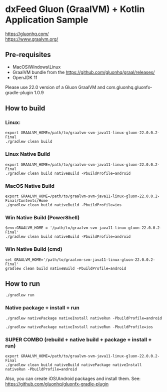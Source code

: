 # dxFeed Gluon (GraalVM) + Kotlin Application Sample

https://gluonhq.com/  
https://www.graalvm.org/

## Pre-requisites

- MacOS\Windows\Linux
- GraalVM bundle from the https://github.com/gluonhq/graal/releases/
- OpenJDK 11

Please use 22.0 version of a Gluon GraalVM and com.gluonhq.gluonfx-gradle-plugin 1.0.9

## How to build

### Linux:

```shell
export GRAALVM_HOME=/path/to/graalvm-svm-java11-linux-gluon-22.0.0.2-Final
./gradlew clean build
```

### Linux Native Build

```shell
export GRAALVM_HOME=/path/to/graalvm-svm-java11-linux-gluon-22.0.0.2-Final
./gradlew clean build nativeBuild -PbuildProfile=android
```

### MacOS Native Build

```shell
export GRAALVM_HOME=/path/to/graalvm-svm-java11-linux-gluon-22.0.0.2-Final/Contents/Home
./gradlew clean build nativeBuild -PbuildProfile=ios
```

### Win Native Build (PowerShell)

```shell
$env:GRAALVM_HOME = '/path/to/graalvm-svm-java11-linux-gluon-22.0.0.2-Final'
./gradlew clean build nativeBuild -PbuildProfile=android
```

### Win Native Build (cmd)

```shell
set GRAALVM_HOME='/path/to/graalvm-svm-java11-linux-gluon-22.0.0.2-Final'
gradlew clean build nativeBuild -PbuildProfile=android
```


## How to run

```
./gradlew run
```

### Native package + install + run

```shell
./gradlew nativePackage nativeInstall nativeRun -PbuildProfile=android
```

```shell
./gradlew nativePackage nativeInstall nativeRun -PbuildProfile=ios
```

### SUPER COMBO (rebuild + native build + package + install + run)

```shell
export GRAALVM_HOME=/path/to/graalvm-svm-java11-linux-gluon-22.0.0.2-Final
./gradlew clean build nativeBuild nativePackage nativeInstall nativeRun -PbuildProfile=android
```

Also, you can create iOS\Android packages and install them.
See: https://github.com/gluonhq/gluonfx-gradle-plugin
